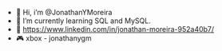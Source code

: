 - 👋 Hi, i’m @JonathanYMoreira
- 🌱 I’m currently learning SQL and MySQL.
- 💼 https://www.linkedin.com/in/jonathan-moreira-952a40b7/
- 🎮 xbox - jonathanygm
